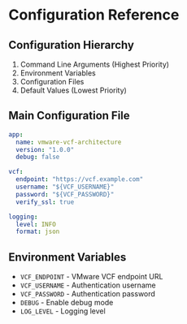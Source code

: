 # Configuration Reference

## Configuration Hierarchy

1. Command Line Arguments (Highest Priority)
2. Environment Variables
3. Configuration Files
4. Default Values (Lowest Priority)

## Main Configuration File

```yaml
app:
  name: vmware-vcf-architecture
  version: "1.0.0"
  debug: false

vcf:
  endpoint: "https://vcf.example.com"
  username: "${VCF_USERNAME}"
  password: "${VCF_PASSWORD}"
  verify_ssl: true

logging:
  level: INFO
  format: json
```

## Environment Variables

- `VCF_ENDPOINT` - VMware VCF endpoint URL
- `VCF_USERNAME` - Authentication username
- `VCF_PASSWORD` - Authentication password
- `DEBUG` - Enable debug mode
- `LOG_LEVEL` - Logging level